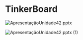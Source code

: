 # TinkerBoard

 
![ApresentaçãoUnidade42 pptx](https://user-images.githubusercontent.com/56412939/67164504-be2c8500-f351-11e9-917d-961bd2037c4a.jpg)


![ApresentaçãoUnidade42 pptx (1)](https://user-images.githubusercontent.com/56412939/67164516-da302680-f351-11e9-8e4e-54728ce1171a.jpg)

